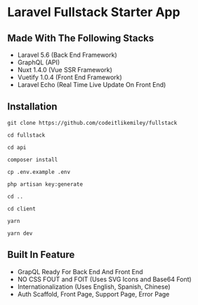 # Laravel Fullstack Starter App

## Made With The Following Stacks

- Laravel 5.6 (Back End Framework)
- GraphQL (API)
- Nuxt 1.4.0 (Vue SSR Framework)
- Vuetify 1.0.4 (Front End Framework)
- Laravel Echo (Real Time Live Update On Front End)

## Installation

`git clone https://github.com/codeitlikemiley/fullstack`

`cd fullstack`

`cd api`

`composer install`

`cp .env.example .env`

`php artisan key:generate`

`cd ..`

`cd client`

`yarn`

`yarn dev`

## Built In Feature

- GrapQL Ready For Back End And Front End
- NO CSS FOUT and FOIT (Uses SVG Icons and Base64 Font)
- Internationalization (Uses English, Spanish, Chinese)
- Auth Scaffold, Front Page, Support Page, Error Page